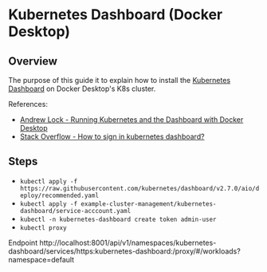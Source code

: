 # Kubernetes Dashboard (Docker Desktop)

## Overview

The purpose of this guide it to explain how to install the [Kubernetes Dashboard](https://github.com/kubernetes/dashboard)
on Docker Desktop's K8s cluster.

References:

* [Andrew Lock - Running Kubernetes and the Dashboard with Docker Desktop](https://andrewlock.net/running-kubernetes-and-the-dashboard-with-docker-desktop/)
* [Stack Overflow - How to sign in kubernetes dashboard?](https://stackoverflow.com/questions/46664104/how-to-sign-in-kubernetes-dashboard)

## Steps

* ```kubectl apply -f https://raw.githubusercontent.com/kubernetes/dashboard/v2.7.0/aio/deploy/recommended.yaml```
* ```kubectl apply -f example-cluster-management/kubernetes-dashboard/service-acccount.yaml```
* ```kubectl -n kubernetes-dashboard create token admin-user```
* ```kubectl proxy```

Endpoint http://localhost:8001/api/v1/namespaces/kubernetes-dashboard/services/https:kubernetes-dashboard:/proxy/#/workloads?namespace=default